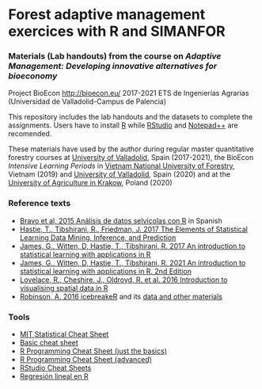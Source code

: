 # Forest adaptive management exercices with R and SIMANFOR
### Materials (Lab handouts) from the course on *Adaptive Management: Developing innovative alternatives for bioeconomy*
Project BioEcon http://bioecon.eu/  2017-2021
ETS de Ingenierías Agrarias (Universidad de Valladolid-Campus de Palencia)

This repository includes the lab handouts and the datasets to complete the assignments.
Users have to install [R](https://cran.r-project.org/)  while [RStudio](https://cran.r-project.org/) and [Notepad++](https://notepad-plus-plus.org/) are recomended.

These materials have used by the author during regular master quantitative forestry courses at [University of Valladolid](http://www.uva.es), Spain (2017-2021), the BioEcon *Intensive Learning Periods* in [Vietnam National University of Forestry](http://en.vnuf.edu.vn), Vietnam (2019) and [University of Valladolid](http://www.uva.es), Spain (2020) and at the [University of Agriculture in Krakow](https://en.urk.edu.pl/), Poland (2020)




### Reference texts

- [Bravo et al, 2015 Análisis de datos selvícolas con R](https://uvadoc.uva.es/handle/10324/11889) in Spanish
- [Hastie, T., Tibshirani, R., Friedman, J. 2017 The Elements of Statistical Learning Data Mining, Inference, and Prediction](https://web.stanford.edu/~hastie/ElemStatLearn/)
- [James, G., Witten, D, Hastie, T., Tibshirani, R. 2017 An introduction to statistical learning with applications in R](http://www-bcf.usc.edu/~gareth/ISL/)
- [James, G., Witten, D, Hastie, T., Tibshirani, R. 2021 An introduction to statistical learning with applications in R. 2nd Edition](https://www.statlearning.com/)
- [Lovelace, R., Cheshire, J., Oldroyd, R. et al. 2016 Introduction to visualising spatial data in R](https://cran.r-project.org/doc/contrib/intro-spatial-rl.pdf)
- [Robinson, A. 2016 icebreakeR](https://cran.r-project.org/doc/contrib/Robinson-icebreaker.pdf) and its [data and other materials](https://researchers.ms.unimelb.edu.au/~apro@unimelb/r-users.html)

### Tools

- [MIT Statistical Cheat Sheet](http://web.mit.edu/~csvoss/Public/usabo/stats_handout.pdf)
- [Basic cheat sheet](http://github.com/rstudio/cheatsheets/raw/master/base-r.pdf)
- [R Programming Cheat Sheet (just the basics)](http://datasciencefree.com/basicR.pdf)
- [R Programming Cheat Sheet (advanced)](http://datasciencefree.com/advancedR.pdf)
- [RStudio Cheat Sheets](https://rstudio.com/resources/cheatsheets/)
- [Regresión lineal en R](https://www.usabart.nl/eval/cs-regression.pdf)
